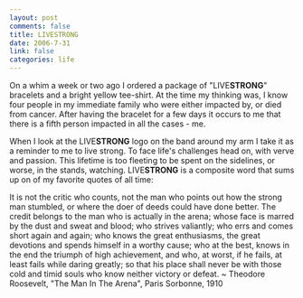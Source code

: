```yaml
--- 
layout: post
comments: false
title: LIVESTRONG
date: 2006-7-31
link: false
categories: life
---
```

On a whim a week or two ago I ordered a package of "LIVE<strong>STRONG</strong>" bracelets and a bright yellow tee-shirt. At the time my thinking was, I know four people in my immediate family who were either impacted by, or died from cancer. After having the bracelet for a few days it occurs to me that there is a fifth person impacted in all the cases - me.

When I look at the LIVE<strong>STRONG</strong> logo on the band around my arm I take it as a reminder to me to live strong. To face life's challenges head on, with verve and passion. This lifetime is too fleeting to be spent on the sidelines, or worse, in the stands, watching. LIVE<strong>STRONG</strong> is a composite word that sums up on of my favorite quotes of all time:

It is not the critic who counts, not the man who points out how the strong man stumbled, or where the doer of deeds could have done better. The credit belongs to the man who is actually in the arena; whose face is marred by the dust and sweat and blood; who strives valiantly; who errs and comes short again and again; who knows the great enthusiasms, the great devotions and spends himself in a worthy cause; who at the best, knows in the end the triumph of high achievement, and who, at worst, if he fails, at least fails while daring greatly; so that his place shall never be with those cold and timid souls who know neither victory or defeat.
~ Theodore Roosevelt, "The Man In The Arena", Paris Sorbonne, 1910
